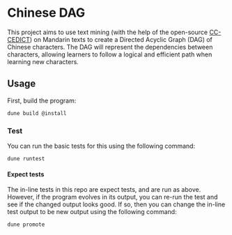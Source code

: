 # Chinese DAG

This project aims to use text mining (with the help of the open-source [CC-CEDICT](https://cc-cedict.org/wiki/)) on Mandarin texts to create a Directed Acyclic Graph (DAG) of Chinese characters. The DAG will represent the dependencies between characters, allowing learners to follow a logical and efficient path when learning new characters.

## Usage

First, build the program:

```
dune build @install
```

### Test

You can run the basic tests for this using the following command:

```
dune runtest
```

#### Expect tests

The in-line tests in this repo are expect tests, and are run as above. However, if the program evolves in its output, you can re-run the test and see if the changed output looks good. If so, then you can change the in-line test output to be new output using the following command:

```
dune promote
```

